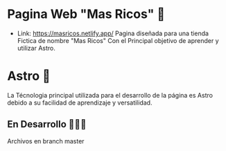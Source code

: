 
# Pagina Web "Mas Ricos" 📃
- Link: https://masricos.netlify.app/
Pagina diseñada para una tienda Fictica de nombre "Mas Ricos"
Con el Principal objetivo de aprender y utilizar Astro.
# Astro 🚀
La Técnologia principal utilizada para el desarrollo de la página es Astro debido a su facilidad de aprendizaje y versatilidad.
## En Desarrollo 👨🏽‍🏭
Archivos en branch master
